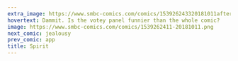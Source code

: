 ```yaml
---
extra_image: https://www.smbc-comics.com/comics/153926243320181011after.png
hovertext: Dammit. Is the votey panel funnier than the whole comic?
image: https://www.smbc-comics.com/comics/1539262411-20181011.png
next_comic: jealousy
prev_comic: app
title: Spirit
---
```


